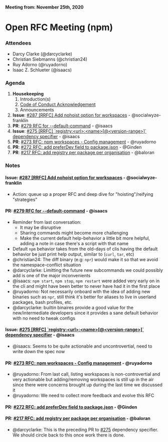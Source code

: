 #### Meeting from: November 25th, 2020

# Open RFC Meeting (npm)

### Attendees
- Darcy Clarke (@darcyclarke)
- Christian Siebmanns (@christian24)
- Ruy Adorno (@ruyadorno)
- Isaac Z. Schlueter (@isaacs)

### Agenda

1. **Housekeeping**
	1. Introduction(s)
	1. [Code of Conduct Acknowledgement](https://www.npmjs.com/policies/conduct)
	1. Announcements
1. **Issue**: [#287 [RRFC] Add nohoist option for workspaces](https://github.com/npm/rfcs/issues/287) - @socialwyze-franklin
1. **PR**: [#279 RFC for --default-command](https://github.com/npm/rfcs/pull/279) - @isaacs
1. **Issue**: [#275 [RRFC] &#x60;registry:&lt;url&gt;:&lt;name&gt;[@&lt;version-range&gt;]&#x60; dependency specifier](https://github.com/npm/rfcs/issues/275) - @isaacs
1. **PR**: [#273 RFC: npm workspaces - Config management](https://github.com/npm/rfcs/pull/273) - @ruyadorno
1. **PR**: [#272 RFC: add preferDev field to package.json](https://github.com/npm/rfcs/pull/272) - @Ginden
1. **PR**: [#217 RFC: add registry per package per organisation](https://github.com/npm/rfcs/pull/217) - @baloran

### Notes

#### **Issue**: [#287 [RRFC] Add nohoist option for workspaces](https://github.com/npm/rfcs/issues/287) - @socialwyze-franklin
- Action: queue up a proper RFC and deep dive for "hoisting"/reifying "strategies"

#### **PR**: [#279 RFC for --default-command](https://github.com/npm/rfcs/pull/279) - @isaacs
- Reminder from last conversation:
  - It may be disruptive
  - Sharing commands might become more challenging
  - Make the current default help-behavior a little bit more helpful, adding a note in case there's a script with that name
- Default `npm` behavior takes from the old-days of clis having the default behavior be just print help output, similar to (`curl`, `tar`, etc)
- @christian24: The diff binary (e.g: `npr`) would make it so that we avoid the namespace-conflict situation
- @darcyclarke: Limitting the future new subcommands we could possibly add is one of the major inconvenients
- @isaacs: `npm start`, `npm stop`, `npm restart` were added very early on in the cli and might have been better to never have had it in the first place
- @ruyadorno: Not necessarily onboard with the idea of adding new binaries such as `npr`, still think it's better for aliases to live in userland packages, bash profiles, etc.
- @darcyclarke: builtin binaires provide a good value for the new/intermediate developers since it provides a sane default behavior with no need to tweak configs

#### **Issue**: [#275 [RRFC] &#x60;registry:&lt;url&gt;:&lt;name&gt;[@&lt;version-range&gt;]&#x60; dependency specifier](https://github.com/npm/rfcs/issues/275) - @isaacs
- @isaacs: Seems to be quite actionable and uncontrovertial, need to write down the spec now

#### **PR**: [#273 RFC: npm workspaces - Config management](https://github.com/npm/rfcs/pull/273) - @ruyadorno
- @ruyadorno: From last call, listing workspaces is non-controvertial and very actionable but adding/removing workspaces is still up in the air since there were concerns brought up during the last time we discussed it
- @ruyadorno: We need to collect more feedback and evolve this RFC

#### **PR**: [#272 RFC: add preferDev field to package.json](https://github.com/npm/rfcs/pull/272) - @Ginden

#### **PR**: [#217 RFC: add registry per package per organisation](https://github.com/npm/rfcs/pull/217) - @baloran
- @darcyclarke: This is the preceding PR to [#275](https://github.com/npm/rfcs/issues/275) dependency specifier. We should circle back to this once work there is done.
